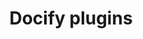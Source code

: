 ---
caption: Plugins
title: Docify plugins
description: Creating and managing plugins in Docify Engine
image: 
order: 2
---